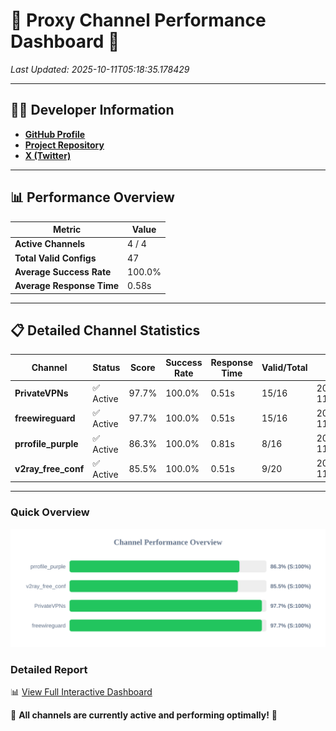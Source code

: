 # 🌟 Proxy Channel Performance Dashboard 🌟

_Last Updated: 2025-10-11T05:18:35.178429_

---

## 👩‍💻 Developer Information

- **[GitHub Profile](https://github.com/4n0nymou3)**  
- **[Project Repository](https://github.com/4n0nymou3/multi-proxy-config-fetcher)**  
- **[X (Twitter)](https://x.com/4n0nymou3)**  

---

## 📊 Performance Overview

| Metric                | Value       |
|-----------------------|-------------|
| **Active Channels**   | 4 / 4       |
| **Total Valid Configs** | 47          |
| **Average Success Rate** | 100.0%      |
| **Average Response Time** | 0.58s       |

---

## 📋 Detailed Channel Statistics

| Channel          | Status     | Score  | Success Rate | Response Time | Valid/Total | Last Success               |
|------------------|------------|--------|--------------|---------------|-------------|----------------------------|
| **PrivateVPNs**  | ✅ Active  | 97.7%  | 100.0% | 0.51s         | 15/16       | 2025-10-11T05:18:34.637542 |
| **freewireguard**  | ✅ Active  | 97.7%  | 100.0% | 0.51s         | 15/16       | 2025-10-11T05:18:35.177191 |
| **prrofile_purple**  | ✅ Active  | 86.3%  | 100.0% | 0.81s         | 8/16       | 2025-10-11T05:18:33.504160 |
| **v2ray_free_conf**  | ✅ Active  | 85.5%  | 100.0% | 0.51s         | 9/20       | 2025-10-11T05:18:34.088127 |

---

### Quick Overview
<div align="center">
  <a href="https://raw.githubusercontent.com/nullluser/NullRepo/refs/heads/main/assets/channel_stats_chart.svg">
    <img src="https://raw.githubusercontent.com/nullluser/NullRepo/refs/heads/main/assets/channel_stats_chart.svg" alt="Source Performance Statistics" width="800">
  </a>
</div>

### Detailed Report
📊 [View Full Interactive Dashboard](https://htmlpreview.github.io/?https://github.com/nullluser/NullRepo/blob/main/assets/performance_report.html)

🎉 **All channels are currently active and performing optimally!** 🎉
